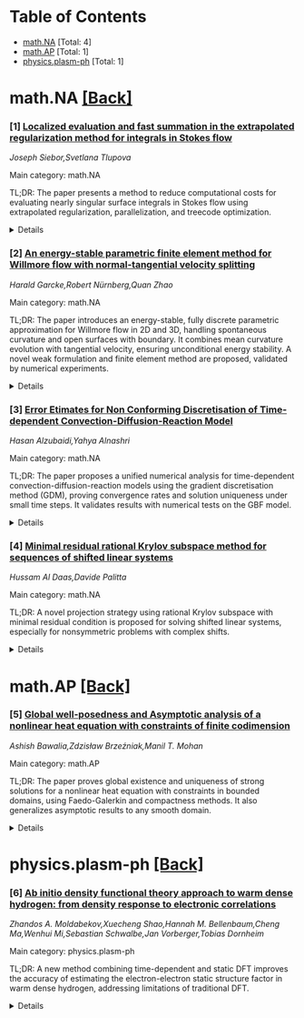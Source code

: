 <div id=toc></div>

# Table of Contents

- [math.NA](#math.NA) [Total: 4]
- [math.AP](#math.AP) [Total: 1]
- [physics.plasm-ph](#physics.plasm-ph) [Total: 1]


<div id='math.NA'></div>

# math.NA [[Back]](#toc)

### [1] [Localized evaluation and fast summation in the extrapolated regularization method for integrals in Stokes flow](https://arxiv.org/abs/2507.00156)
*Joseph Siebor,Svetlana Tlupova*

Main category: math.NA

TL;DR: The paper presents a method to reduce computational costs for evaluating nearly singular surface integrals in Stokes flow using extrapolated regularization, parallelization, and treecode optimization.


<details>
  <summary>Details</summary>
Motivation: Boundary integral methods for partial differential equations face inaccuracies with nearly singular kernels. The goal is to improve computational efficiency while maintaining accuracy.

Method: The approach combines extrapolated regularization, OpenMP parallelization, localized regularization effects, and kernel-independent treecode for far-field interactions.

Result: Optimal parameters for accuracy and efficiency are identified, and the method is successfully applied to Stokes flow around nearly touching spheres.

Conclusion: The proposed techniques significantly reduce computational costs while maintaining high accuracy for evaluating nearly singular integrals in Stokes flow.

Abstract: Boundary integral equation methods are widely used in the solution of many
partial differential equations. The kernels that appear in these surface
integrals are nearly singular when evaluated near the boundary, and
straightforward numerical integration produces inaccurate results. In Beale and
Tlupova (Adv. Comput. Math, 2024), an extrapolated regularization method was
proposed to accurately evaluate the nearly singular single and double-layer
surface integrals for harmonic potentials or Stokes flow. The kernels are
regularized using a smoothing parameter, and then a standard quadrature is
applied. The integrals are computed for three choices of the smoothing
parameter to find the extrapolated value to fifth order accuracy. In this work,
we apply several techniques to reduce the computational cost of the
extrapolated regularization method applied to the Stokes single and double
layer integrals. First, we use a straightforward OpenMP parallelization over
the target points. Second, we note that the effect of the regularization is
local and evaluate only the local component of the sum for three values of the
smoothing parameter. The non-local component of the sum is only evaluated once
and reused in the other sums. This component is still the computational
bottleneck as it is $O(N^2)$, where $N$ is the system size. We apply the
kernel-independent treecode to these far-field interactions to reduce the CPU
time. We carry out experiments to determine optimal parameters both in terms of
accuracy and efficiency of the computations. We then use these techniques to
compute Stokes flow around two spheres that are nearly touching.

</details>


### [2] [An energy-stable parametric finite element method for Willmore flow with normal-tangential velocity splitting](https://arxiv.org/abs/2507.00193)
*Harald Garcke,Robert Nürnberg,Quan Zhao*

Main category: math.NA

TL;DR: The paper introduces an energy-stable, fully discrete parametric approximation for Willmore flow in 2D and 3D, handling spontaneous curvature and open surfaces with boundary. It combines mean curvature evolution with tangential velocity, ensuring unconditional energy stability. A novel weak formulation and finite element method are proposed, validated by numerical experiments.


<details>
  <summary>Details</summary>
Motivation: To develop a robust and accurate numerical method for Willmore flow in hypersurfaces, accommodating spontaneous curvature and boundary conditions, while ensuring energy stability.

Method: A geometric PDE combining mean curvature evolution and tangential velocity is discretized using a parametric finite element method. A novel weak formulation enforces boundary conditions naturally.

Result: The scheme is unconditionally energy-stable, with rigorous well-posedness and stability proofs. Numerical experiments confirm accuracy and robustness for curves and surfaces.

Conclusion: The proposed method effectively computes Willmore flow, offering stability and flexibility for various boundary conditions and dimensions.

Abstract: We propose and analyze an energy-stable fully discrete parametric
approximation for Willmore flow of hypersurfaces in two and three space
dimensions. We allow for the presence of spontaneous curvature effects and for
open surfaces with boundary. The presented scheme is based on a new geometric
partial differential equation (PDE) that combines an evolution equation for the
mean curvature with a separate equation that prescribes the tangential
velocity. The mean curvature is used to determine the normal velocity within
the gradient flow structure, thus guaranteeing an unconditional energy
stability for the discrete solution upon suitable discretization. We introduce
a novel weak formulation for this geometric PDE, in which different types of
boundary conditions can be naturally enforced. We further discretize the weak
formulation to obtain a fully discrete parametric finite element method, for
which well-posedness can be rigorously shown. Moreover, the constructed scheme
admits an unconditional stability estimate in terms of the discrete energy.
Extensive numerical experiments are reported to showcase the accuracy and
robustness of the proposed method for computing Willmore flow of both curves in
$\mathbb{R}^2$ and surfaces in $\mathbb{R}^3$.

</details>


### [3] [Error Etimates for Non Conforming Discretisation of Time-dependent Convection-Diffusion-Reaction Model](https://arxiv.org/abs/2507.00219)
*Hasan Alzubaidi,Yahya Alnashri*

Main category: math.NA

TL;DR: The paper proposes a unified numerical analysis for time-dependent convection-diffusion-reaction models using the gradient discretisation method (GDM), proving convergence rates and solution uniqueness under small time steps. It validates results with numerical tests on the GBF model.


<details>
  <summary>Details</summary>
Motivation: To provide a unified framework for analyzing numerical approximations of time-dependent convection-diffusion-reaction models, covering various methods and applications like GBF and GBH models.

Method: Uses the gradient discretisation method (GDM) to analyze convergence rates and prove solution existence/uniqueness. Numerical tests are performed using the hybrid mimetic mixed (HMM) method on general meshes.

Result: Theoretical convergence rates are confirmed by numerical tests, even on highly distorted meshes.

Conclusion: The GDM framework effectively unifies numerical analysis for such models, with practical validation demonstrating robustness across diverse mesh conditions.

Abstract: We use a generic framework, namely the gradient discretisation method (GDM),
to propose a unified numerical analysis for general time-dependent
convection-diffusion-reaction models. We establish novel results for
convergence rates of numerical approximations of such models under reasonable
assumptions on exact solutions, and prove the existence and uniqueness of the
approximate solution for suitably small time steps. The main interest of our
results lies in covering several approximation methods and various applications
of the considered model such as the generalised Burgers-Fisher (GBF) and the
generalised Burgers-Huxley (GBH) models. Numerical tests based on the hybrid
mimetic mixed (HMM) method for the GBF model are performed on various types of
general meshes to examine the accuracy of the proposed gradient scheme. The
results confirm our theoretical rates of convergence, even on mesh with extreme
distortions.

</details>


### [4] [Minimal residual rational Krylov subspace method for sequences of shifted linear systems](https://arxiv.org/abs/2507.00267)
*Hussam Al Daas,Davide Palitta*

Main category: math.NA

TL;DR: A novel projection strategy using rational Krylov subspace with minimal residual condition is proposed for solving shifted linear systems, especially for nonsymmetric problems with complex shifts.


<details>
  <summary>Details</summary>
Motivation: Existing methods struggle with nonsymmetric problems involving complex shifts that are not conjugate pairs, highlighting the need for improved solvers.

Method: The paper introduces a projection strategy based on rational Krylov subspace and a tailored pole selection procedure for faster convergence.

Result: Numerical experiments demonstrate superior performance over state-of-the-art techniques, particularly for challenging problems.

Conclusion: The proposed approach effectively addresses gaps in current solvers, offering better performance for complex shift scenarios.

Abstract: The solution of sequences of shifted linear systems is a classic problem in
numerical linear algebra, and a variety of efficient methods have been proposed
over the years. Nevertheless, there still exist challenging scenarios
witnessing a lack of performing solvers. For instance, state-of-the-art
procedures struggle to handle nonsymmetric problems where the shifts are
complex numbers that do not come as conjugate pairs. We design a novel
projection strategy based on the rational Krylov subspace equipped with a
minimal residual condition. We also devise a novel pole selection procedure,
tailored to our problem, providing poles for the rational Krylov basis
construction that yield faster convergence than those computed by available
general-purpose schemes. A panel of diverse numerical experiments shows that
our novel approach performs better than state-of-the-art techniques, especially
on the very challenging problems mentioned above.

</details>


<div id='math.AP'></div>

# math.AP [[Back]](#toc)

### [5] [Global well-posedness and Asymptotic analysis of a nonlinear heat equation with constraints of finite codimension](https://arxiv.org/abs/2507.00160)
*Ashish Bawalia,Zdzisław Brzeźniak,Manil T. Mohan*

Main category: math.AP

TL;DR: The paper proves global existence and uniqueness of strong solutions for a nonlinear heat equation with constraints in bounded domains, using Faedo-Galerkin and compactness methods. It also generalizes asymptotic results to any smooth domain.


<details>
  <summary>Details</summary>
Motivation: To establish well-posedness and asymptotic behavior of solutions for a constrained nonlinear heat equation in any dimension.

Method: Faedo-Galerkin approximation, compactness arguments, and leveraging monotonicity and hemicontinuity of nonlinear operators.

Result: Global existence and uniqueness of solutions are proven, and the solution converges to a unique positive ground state for positive initial data.

Conclusion: The study successfully generalizes previous results and confirms the invariance of a Hilbertian manifold describing the constraint.

Abstract: We prove the global existence and the uniqueness of the $L^p\cap
H_0^1-$valued ($2\leq p < \infty$) strong solutions of a nonlinear heat
equation with constraints over bounded domains in any dimension $d\geq 1$.
Along with the \textit{Faedo-Galerkin} approximation method and the compactness
arguments, we utilize the monotonicity and the hemicontinuity properties of the
nonlinear operators to establish the well-posedness results. In particular, we
show that a Hilbertian manifold $\mathbb{M}$, which is the unit sphere in $L^2$
space, describing the constraint is invariant.
  Finally, in the asymptotic analysis, we generalize the recent work of [P.
Antonelli, et. al. \emph{Calc. Var. Partial Differential Equations}, 63(4),
2024] to any bounded smooth domain in $\mathbb{R}^d$, $d\geq1$, when the
corresponding nonlinearity is a damping. In particular, we show that, for
positive initial datum and any $2\le p < \infty$, the unique positive strong
solution of the above mentioned nonlinear heat equation with constraints
converges in $L^p\cap H_0^1$ to the unique positive ground state.

</details>


<div id='physics.plasm-ph'></div>

# physics.plasm-ph [[Back]](#toc)

### [6] [Ab initio density functional theory approach to warm dense hydrogen: from density response to electronic correlations](https://arxiv.org/abs/2507.00688)
*Zhandos A. Moldabekov,Xuecheng Shao,Hannah M. Bellenbaum,Cheng Ma,Wenhui Mi,Sebastian Schwalbe,Jan Vorberger,Tobias Dornheim*

Main category: physics.plasm-ph

TL;DR: A new method combining time-dependent and static DFT improves the accuracy of estimating the electron-electron static structure factor in warm dense hydrogen, addressing limitations of traditional DFT.


<details>
  <summary>Details</summary>
Motivation: To enhance the modeling of astrophysical objects and optimize inertial confinement fusion by improving the accuracy of warm dense matter theory.

Method: Combines time-dependent DFT for dynamic structure factor with static DFT for density response to estimate electron-electron static structure factor.

Result: High accuracy in estimating the electron-electron static structure factor of warm dense hydrogen across various densities and temperatures.

Conclusion: The approach not only benefits warm dense matter studies but also opens new possibilities for exploring electronic correlations within DFT for diverse applications.

Abstract: Understanding the properties of warm dense hydrogen is of key importance for
the modeling of compact astrophysical objects and to understand and further
optimize inertial confinement fusion (ICF) applications. The work horse of warm
dense matter theory is given by thermal density functional theory (DFT), which,
however, suffers from two limitations: (i) its accuracy can depend on the
utilized exchange--correlation (XC) functional, which has to be approximated
and (ii) it is generally limited to single-electron properties such as the
density distribution. Here, we present a new ansatz combining time-dependent
DFT results for the dynamic structure factor $S_{ee}(\mathbf{q},\omega)$ with
static DFT results for the density response. This allows us to estimate the
electron--electron static structure factor $S_{ee}(\mathbf{q})$ of warm dense
hydrogen with high accuracy over a broad range of densities and temperatures.
In addition to its value for the study of warm dense matter, our work opens up
new avenues for the future study of electronic correlations exclusively within
the framework of DFT for a host of applications.

</details>
